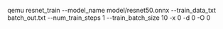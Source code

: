 qemu resnet_train --model_name model/resnet50.onnx  --train_data_txt batch_out.txt --num_train_steps 1 --train_batch_size 10 -x 0 -d 0 -O 0
